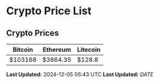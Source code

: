 # Crypto Price List

## Crypto Prices
| Bitcoin | Ethereum | Litecoin |
| ------- | -------- | -------- |
| $103168 | $3864.35 | $128.8 |
**Last Updated:** 2024-12-05 05:43 UTC
**Last Updated:** $DATE$
